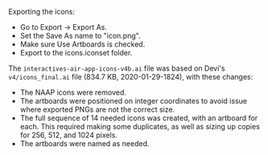 Exporting the icons:
- Go to Export -> Export As.
- Set the Save As name to "icon.png".
- Make sure Use Artboards is checked.
- Export to the icons.iconset folder.

The `interactives-air-app-icons-v4b.ai` file was based on Devi's `v4/icons_final.ai` file (834.7 KB, 2020-01-29-1824), with these changes:
- The NAAP icons were removed.
- The artboards were positioned on integer coordinates to avoid issue where exported PNGs are not the correct size.
- The full sequence of 14 needed icons was created, with an artboard for each. This required making some duplicates, as well as sizing up copies for 256, 512, and 1024 pixels.
- The artboards were named as needed.

